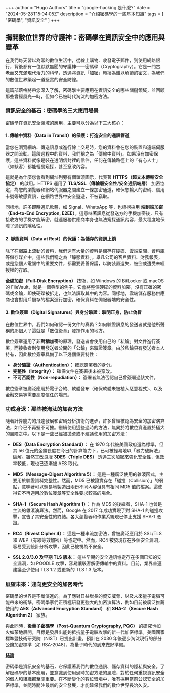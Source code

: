 +++
author = "Hugo Authors"
title = "google-hacking 是什麼?"
date = "2024-05-28T15:04:05Z"
description = "介紹密碼學的一些基本知識"
tags = [
    "密碼學", "資訊安全"
]
+++
## 揭開數位世界的守護神：密碼學在資訊安全中的應用與變革

在我們每天習以為常的數位生活中，從線上購物、收發電子郵件，到使用網路銀行，背後都有一位默默無聞的守護神——密碼學（Cryptography）。它是一門古老而又充滿現代活力的科學，透過將資訊「加密」轉換為難以解讀的密文，為我們的數位世界築起一道堅實的安全防線。

這篇部落格將帶您深入了解，密碼學主要應用在資訊安全的哪些關鍵領域，並回顧那些曾經風光一時，但如今已被時代淘汰的加密方法。

### 資訊安全的基石：密碼學的三大應用場景

密碼學在資訊安全領域的應用，主要可以分為以下三大核心：

#### 1. 傳輸中資料（Data in Transit）的保護：打造安全的通訊管道

當您在瀏覽網站、傳送訊息或進行線上交易時，您的資料會在您的裝置和遠端伺服器之間流動。這段過程中的資料，我們稱之為「傳輸中資料」。如果沒有加密保護，這些資料就像是裝在透明信封裡的信件，任何在傳輸路徑上的「有心人士」（如駭客）都能輕易窺探，甚至竄改內容。

這就是為什麼您會看到網址列旁有個鎖頭圖示，代表著 **HTTPS（超文本傳輸安全協定）** 的啟用。HTTPS 運用了 **TLS/SSL（傳輸層安全性/安全通訊端層）** 加密協定，為您的瀏覽器和網站伺服器之間建立一條加密通道，確保您輸入的密碼、信用卡號等敏感資訊，在網路世界中安全遨遊，不被竊取。

同樣地，許多即時通訊軟體，如 Signal、WhatsApp 等，也標榜採用 **端到端加密（End-to-End Encryption, E2EE）**。這意味著訊息從發送方的手機加密後，只有接收方的手機才能解密，就連服務供應商本身也無法窺探通訊內容，最大程度地保障了通訊的隱私性。

#### 2. 靜態資料（Data at Rest）的保護：為儲存的資訊上鎖

除了在網路上流動的資料，我們還有大量的資料是儲存在硬碟、雲端空間、資料庫等儲存媒介中，這些我們稱之為「靜態資料」。舉凡公司的客戶資料、財務報表，或是您個人電腦中的重要文件，都需要妥善保護，以防裝置遺失、被盜或遭受未經授權的存取。

**全碟加密（Full-Disk Encryption）** 技術，如 Windows 的 BitLocker 或 macOS 的 FileVault，就是一個典型的例子。它會將整個硬碟的資料加密，沒有正確的密碼或金鑰，即使硬碟被拆走，也無法讀取其中的內容。同樣地，雲端儲存服務供應商也會對用戶儲存的檔案進行加密，確保資料在伺服器端的安全性。

#### 3. 數位簽章（Digital Signatures）與身分驗證：驗明正身，防止偽冒

在數位世界中，我們如何確認一份文件的真偽？如何驗證訊息的發送者就是他所聲稱的那個人？這就是「數位簽章」發揮作用的地方。

數位簽章運用了**非對稱加密**的原理，發送者會使用自己的「私鑰」對文件進行簽署，而接收者則使用發送者公開的「公鑰」來驗證簽章。由於私鑰只有發送者本人持有，因此數位簽章具備了以下幾個重要特性：

* **身分驗證（Authentication）：** 確認簽署者的身分。
* **完整性（Integrity）：** 確保文件在簽署後未被竄改。
* **不可否認性（Non-repudiation）：** 簽署者無法否認自己曾簽署過該文件。

數位簽章被廣泛應用於電子合約、軟體發布（確保軟體未被植入惡意程式）、以及金融交易等需要高度信任的場景。

### 功成身退：那些被淘汰的加密方法

隨著計算能力的飛速發展和密碼分析技術的進步，許多曾經被認為安全的加密演算法，如今已不再堅不可摧。繼續使用這些過時的方法，無異於將數位資產置於極大的風險之中。以下是一些已經被拋棄或不建議使用的加密方法：

* **DES（Data Encryption Standard）：** 在 1970 年代被美國政府選為標準，但其 56 位元的金鑰長度在今日的計算能力下，已可被輕易地以「暴力破解法」破解。雖然其改良版 **3DES（Triple DES）** 透過三次加密來強化安全性，但效率較低，現也已逐漸被 AES 取代。

* **MD5（Message-Digest Algorithm 5）：** 這是一種廣泛使用的雜湊函式，主要用於驗證資料完整性。然而，MD5 已被證實存在「碰撞（Collision）」的弱點，意味著可以輕易地製造出兩份不同內容但具有相同 MD5 值的檔案。這使得它不再適用於數位簽章等安全性要求較高的場合。

* **SHA-1（Secure Hash Algorithm 1）：** 作為 MD5 的後繼者，SHA-1 也曾是主流的雜湊演算法。然而，Google 在 2017 年成功實現了對 SHA-1 的碰撞攻擊，宣告了其安全性的終結。各大瀏覽器和作業系統現已停止支援 SHA-1 憑證。

* **RC4（Rivest Cipher 4）：** 這是一種串流加密法，曾被廣泛應用於 SSL/TLS 和 WEP（有線等效加密）等協定中。然而，RC4 被發現存在多個安全漏洞，容易受到統計分析攻擊，因此已被視為不安全。

* **SSL 2.0/3.0 及早期 TLS 版本：** 這些早期的安全通訊協定存在多個已知的安全漏洞，如 POODLE 攻擊，容易讓駭客解密傳輸中的資料。目前，業界普遍建議至少使用 TLS 1.2 或更新的 TLS 1.3 版本。

### 展望未來：迎向更安全的加密時代

密碼學的世界是不斷演進的。為了應對日益增長的資安威脅，以及未來量子電腦可能帶來的衝擊，密碼學家們正積極研發更強大的加密演算法，例如目前被廣泛推薦使用的 **AES（Advanced Encryption Standard）** 和 **SHA-2（Secure Hash Algorithm 2）** 家族。

與此同時，**後量子密碼學（Post-Quantum Cryptography, PQC）** 的研究也如火如荼地展開，目標是發展出能夠抵抗量子電腦攻擊的新一代加密標準。美國國家標準暨技術研究院（NIST）已提出計畫，預計在 2030 年後逐步淘汰現行的部分公鑰加密標準（如 RSA-2048），為量子時代的到來做好準備。

**結論**

密碼學是資訊安全的基石，它保護著我們的數位通訊、儲存資料的隱私與安全。了解密碼學的基本應用，並意識到使用過時加密方法的風險，對於任何重視資訊安全的個人和組織都至關重要。在不斷變化的數位環境中，唯有採用當前公認安全的加密標準，並隨時關注最新的安全發展，才能確保我們的數位世界長治久安。
